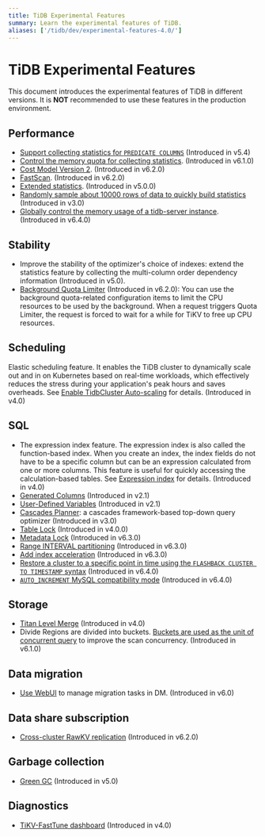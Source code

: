 ```yaml
---
title: TiDB Experimental Features
summary: Learn the experimental features of TiDB.
aliases: ['/tidb/dev/experimental-features-4.0/']
---
```


# TiDB Experimental Features

This document introduces the experimental features of TiDB in different versions. It is **NOT** recommended to use these features in the production environment.

## Performance

+ [Support collecting statistics for `PREDICATE COLUMNS`](/statistics.md#collect-statistics-on-some-columns) (Introduced in v5.4)
+ [Control the memory quota for collecting statistics](/statistics.md#the-memory-quota-for-collecting-statistics). (Introduced in v6.1.0)
+ [Cost Model Version 2](/cost-model.md#cost-model-version-2). (Introduced in v6.2.0)
+ [FastScan](/develop/dev-guide-use-fastscan.md). (Introduced in v6.2.0)
+ [Extended statistics](/extended-statistics.md). (Introduced in v5.0.0)
+ [Randomly sample about 10000 rows of data to quickly build statistics](/system-variables.md#tidb_enable_fast_analyze) (Introduced in v3.0)
+ [Globally control the memory usage of a tidb-server instance](/configure-memory-usage.md#configure-the-memory-usage-threshold-of-a-tidb-server-instance). (Introduced in v6.4.0)

## Stability

+ Improve the stability of the optimizer's choice of indexes: extend the statistics feature by collecting the multi-column order dependency information (Introduced in v5.0).
+ [Background Quota Limiter](/tikv-configuration-file.md#background-quota-limiter) (Introduced in v6.2.0): You can use the background quota-related configuration items to limit the CPU resources to be used by the background. When a request triggers Quota Limiter, the request is forced to wait for a while for TiKV to free up CPU resources.

## Scheduling

Elastic scheduling feature. It enables the TiDB cluster to dynamically scale out and in on Kubernetes based on real-time workloads, which effectively reduces the stress during your application's peak hours and saves overheads. See [Enable TidbCluster Auto-scaling](https://docs.pingcap.com/tidb-in-kubernetes/stable/enable-tidb-cluster-auto-scaling) for details. (Introduced in v4.0)

## SQL

+ The expression index feature. The expression index is also called the function-based index. When you create an index, the index fields do not have to be a specific column but can be an expression calculated from one or more columns. This feature is useful for quickly accessing the calculation-based tables. See [Expression index](/sql-statements/sql-statement-create-index.md) for details. (Introduced in v4.0)
+ [Generated Columns](/generated-columns.md) (Introduced in v2.1)
+ [User-Defined Variables](/user-defined-variables.md) (Introduced in v2.1)
+ [Cascades Planner](/system-variables.md#tidb_enable_cascades_planner): a cascades framework-based top-down query optimizer (Introduced in v3.0)
+ [Table Lock](/tidb-configuration-file.md#enable-table-lock-new-in-v400) (Introduced in v4.0.0)
+ [Metadata Lock](/metadata-lock.md) (Introduced in v6.3.0)
+ [Range INTERVAL partitioning](/partitioned-table.md#range-interval-partitioning) (Introduced in v6.3.0)
+ [Add index acceleration](/system-variables.md#tidb_ddl_enable_fast_reorg-new-in-v630) (Introduced in v6.3.0)
+ [Restore a cluster to a specific point in time using the `FLASHBACK CLUSTER TO TIMESTAMP` syntax](/sql-statements/sql-statement-flashback-to-timestamp.md) (Introduced in v6.4.0)
+ [`AUTO_INCREMENT` MySQL compatibility mode](/auto-increment.md#mysql-compatibility-mode) (Introduced in v6.4.0)

## Storage

+ [Titan Level Merge](/storage-engine/titan-configuration.md#level-merge-experimental) (Introduced in v4.0)
+ Divide Regions are divided into buckets. [Buckets are used as the unit of concurrent query](/tune-region-performance.md#use-bucket-to-increase-concurrency) to improve the scan concurrency. (Introduced in v6.1.0)

## Data migration

+ [Use WebUI](/dm/dm-webui-guide.md) to manage migration tasks in DM. (Introduced in v6.0)

## Data share subscription

+ [Cross-cluster RawKV replication](/tikv-configuration-file.md#api-version-new-in-v610) (Introduced in v6.2.0)

## Garbage collection

+ [Green GC](/system-variables.md#tidb_gc_scan_lock_mode-new-in-v50) (Introduced in v5.0)

## Diagnostics

+ [TiKV-FastTune dashboard](/grafana-tikv-dashboard.md#tikv-fasttune-dashboard) (Introduced in v4.0)
